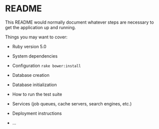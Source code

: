 # README

This README would normally document whatever steps are necessary to get the
application up and running.

Things you may want to cover:

* Ruby version 5.0

* System dependencies

* Configuration
`rake bower:install`

* Database creation

* Database initialization

* How to run the test suite

* Services (job queues, cache servers, search engines, etc.)

* Deployment instructions

* ...
